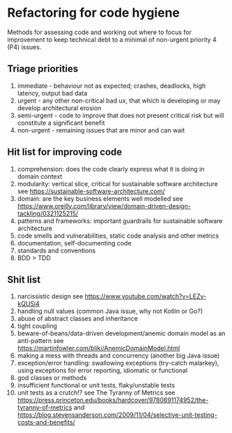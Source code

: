 # Refactoring for code hygiene
Methods for assessing code and working out where to focus for improvement to keep technical debt to a minimal of
non-urgent priority 4 (P4) issues.

## Triage priorities
1. immediate - behaviour not as expected; crashes, deadlocks, high latency, output bad data
2. urgent - any other non-critical bad ux, that which is developing or may develop architectural erosion
3. semi-urgent - code to improve that does not present critical risk but will constitute a significant benefit
4. non-urgent - remaining issues that are minor and can wait

## Hit list for improving code
1. comprehension: does the code clearly express what it is doing in domain context
2. modularity: vertical slice, critical for sustainable software architecture see https://sustainable-software-architecture.com/
3. domain: are the key business elements well modelled see https://www.oreilly.com/library/view/domain-driven-design-tackling/0321125215/
4. patterns and frameworks: important guardrails for sustainable software architecture
5. code smells and vulnerabilities, static code analysis and other metrics
6. documentation, self-documenting code
7. standards and conventions
8. BDD > TDD

## Shit list
1. narcissistic design see https://www.youtube.com/watch?v=LEZv-kQUSi4
2. handling null values (common Java issue, why not Kotlin or Go?)
3. abuse of abstract classes and inheritance
4. tight coupling
5. beware-of-beans/data-driven development/anemic domain model as an anti-pattern see https://martinfowler.com/bliki/AnemicDomainModel.html
6. making a mess with threads and concurrency (another big Java issue)
7. exception/error handling: swallowing exceptions (try-catch malarkey), using exceptions for error reporting, idiomatic or functional
8. god classes or methods
9. insufficient functional or unit tests, flaky/unstable tests
10. unit tests as a crutch!? see The Tyranny of Metrics see https://press.princeton.edu/books/hardcover/9780691174952/the-tyranny-of-metrics and https://blog.stevensanderson.com/2009/11/04/selective-unit-testing-costs-and-benefits/
